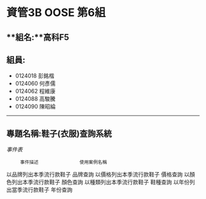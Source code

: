 # **資管3B OOSE 第6組** #
## **組名:**高科F5  ##
## **組員:** ##
- 0124018 彭銘楷
- 0124060 何彥儒
- 0124062 程維康
- 0124088 高駿騰
- 0124090 陳昭綸


----------

## **專題名稱:鞋子(衣服)查詢系統** ##
*事件表*

         事件描述	   	      	使用案例名稱
 以品牌列出本季流行款鞋子	           品牌查詢
 以價格列出本季流行款鞋子	           價格查詢
 以顏色列出本季流行款鞋子	           顏色查詢
 以種類列出本季流行款鞋子	           鞋種查詢
 以年份列出當季流行款鞋子             年份查詢
